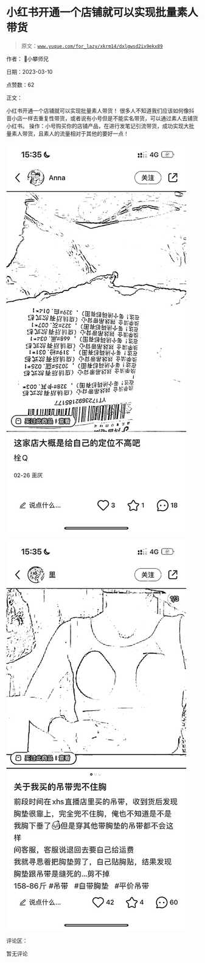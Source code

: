 # 小红书开通一个店铺就可以实现批量素人带货

> 原文：[`www.yuque.com/for_lazy/xkrm14/dxlgwsd2ix9ekx89`](https://www.yuque.com/for_lazy/xkrm14/dxlgwsd2ix9ekx89)



作者： 📌小攀师兄 

日期：2023-03-10 

点赞数：62 

正文： 

小红书开通一个店铺就可以实现批量素人带货！ 很多人不知道我们应该如何像抖音小店一样去重复性带货，或者说有小号但是不能实名带货，可以通过素人去铺货小红书。 操作：小号购买你的店铺产品，在进行发笔记引流带货，成功实现大批量素人带货，且素人的流量相对于其他的要好一点！ 

![](img/663fdb85292a8774935285e2550d4a92.png)  

![](img/3063002cbf56d4a0ee9936d332230455.png)  

评论区： 

暂无评论 

